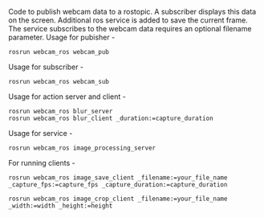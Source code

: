 Code to publish webcam data to a rostopic. A subscriber displays this data on
the screen.
Additional ros service is added to save the current frame. The service
subscribes to the webcam data requires an optional filename parameter.
Usage for pubisher -

    rosrun webcam_ros webcam_pub

Usage for subscriber -

    rosrun webcam_ros webcam_sub

Usage for action server and client -

    rosrun webcam_ros blur_server
    rosrun webcam_ros blur_client _duration:=capture_duration

Usage for service -

    rosrun webcam_ros image_processing_server

For running clients -

    rosrun webcam_ros image_save_client _filename:=your_file_name _capture_fps:=capture_fps _capture_duration:=capture_duration

    rosrun webcam_ros image_crop_client _filename:=your_file_name _width:=width _height:=height
